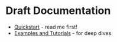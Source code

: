 # Draft Documentation

- [Quickstart](quickstart.md) - read me first!
- [Examples and Tutorials](examples-and-tutorials.md) - for deep dives
